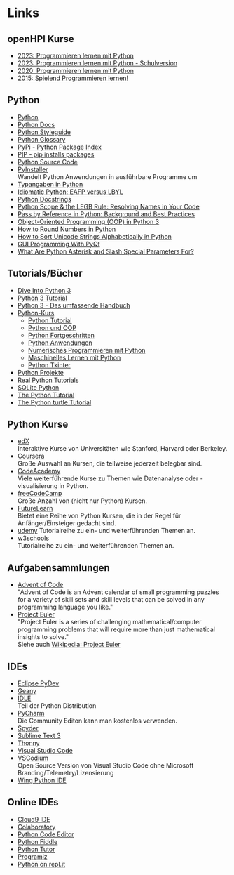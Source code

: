 # Links

## openHPI Kurse
* [2023: Programmieren lernen mit Python](https://open.hpi.de/courses/pythonjunior2023-1)
* [2023: Programmieren lernen mit Python - Schulversion](https://open.hpi.de/courses/pythonjunior-schule2023)
* [2020: Programmieren lernen mit Python](https://open.hpi.de/courses/pythonjunior2020)
* [2015: Spielend Programmieren lernen!](https://open.hpi.de/courses/pythonjunior2015)

## Python
* [Python](https://python.org)
* [Python Docs](https://docs.python.org/3/)
* [Python Styleguide](https://www.python.org/dev/peps/pep-0008/)
* [Python Glossary](https://docs.python.org/3/glossary.html)
* [PyPi - Python Package Index](https://pypi.org)
* [PIP - pip installs packages](https://pip.pypa.io/en/stable/quickstart/)
* [Python Source Code](https://github.com/python/cpython)
* [PyInstaller](https://www.pyinstaller.org/)  
  Wandelt Python Anwendungen in ausführbare Programme um
* [Typangaben in Python](https://m.heise.de/developer/artikel/Explizite-Typangaben-in-Python-Segen-oder-Fluch-3964094.html?seite=all)
* [Idiomatic Python: EAFP versus LBYL](https://devblogs.microsoft.com/python/idiomatic-python-eafp-versus-lbyl/)
* [Python Docstrings](https://www.geeksforgeeks.org/python-docstrings/)
* [Python Scope & the LEGB Rule: Resolving Names in Your Code](https://realpython.com/python-scope-legb-rule/)
* [Pass by Reference in Python: Background and Best Practices](https://realpython.com/python-pass-by-reference/)
* [Object-Oriented Programming (OOP) in Python 3](https://realpython.com/python3-object-oriented-programming/)
* [How to Round Numbers in Python](https://realpython.com/python-rounding/)
* [How to Sort Unicode Strings Alphabetically in Python](https://realpython.com/python-sort-unicode-strings/)
* [GUI Programming With PyQt](https://realpython.com/learning-paths/pyqt-gui-programming/)
* [What Are Python Asterisk and Slash Special Parameters For?](https://realpython.com/python-asterisk-and-slash-special-parameters/)

## Tutorials/Bücher
* [Dive Into Python 3](https://diveintopython3.problemsolving.io/)
* [Python 3 Tutorial](https://www.python-kurs.eu/python3_kurs.php)
* [Python 3 - Das umfassende Handbuch](http://openbook.rheinwerk-verlag.de/python/)
* [Python-Kurs](https://www.python-kurs.eu/index.php)  
    * [Python Tutorial](https://www.python-kurs.eu/python_kurs.php)
    * [Python und OOP](https://www.python-kurs.eu/einfuehrung_objektorientierte_programmierung_unter_python.php)
    * [Python Fortgeschritten](https://www.python-kurs.eu/fortgeschrittene_programmierung_in_Python.php)
    * [Python Anwendungen](https://www.python-kurs.eu/system_programmierung.php)
    * [Numerisches Programmieren mit Python](https://www.python-kurs.eu/numerisches_programmieren_in_Python.php)
    * [Maschinelles Lernen mit Python](https://www.python-kurs.eu/maschinelles_lernen.php)
    * [Python Tkinter](https://www.python-kurs.eu/python_tkinter.php)
* [Python Projekte](https://projects.raspberrypi.org/de-DE/projects)
* [Real Python Tutorials](https://realpython.com/)
* [SQLite Python](https://www.sqlitetutorial.net/sqlite-python/)
* [The Python Tutorial](https://docs.python.org/3/tutorial/)
* [The Python turtle Tutorial](https://docs.python.org/3/library/turtle.html)

## Python Kurse
* [edX](https://www.edx.org/)  
  Interaktive Kurse von Universitäten wie Stanford, Harvard oder Berkeley.
* [Coursera](https://www.coursera.org/)    
  Große Auswahl an Kursen, die teilweise jederzeit belegbar sind.
* [CodeAcademy](https://www.codecademy.com/)  
  Viele weiterführende Kurse zu Themen wie Datenanalyse oder -visualisierung 
  in Python.
* [freeCodeCamp](https://www.freecodecamp.org/)  
  Große Anzahl von (nicht nur Python) Kursen.
* [FutureLearn](https://www.futurelearn.com/search?filter_type=course&q=Python)  
  Bietet eine Reihe von Python Kursen, die in der Regel für Anfänger/Einsteiger 
  gedacht sind.
* [udemy](https://udemy.com/) 
  Tutorialreihe zu ein- und weiterführenden Themen an.
* [w3schools](https://www.w3schools.com/python/)  
  Tutorialreihe zu ein- und weiterführenden Themen an.

## Aufgabensammlungen
* [Advent of Code](https://adventofcode.com/)  
  "Advent of Code is an Advent calendar of small programming puzzles for a variety of skill sets and skill levels that can be solved in any programming language you like."
* [Project Euler](https://projecteuler.net/)  
  "Project Euler is a series of challenging mathematical/computer programming problems that will require more than just mathematical insights to solve."  
   Siehe auch 
   [Wikipedia: Project Euler](https://de.wikipedia.org/wiki/Project_Euler)

##  IDEs
* [Eclipse PyDev](https://www.pydev.org/)
* [Geany](https://www.geany.org/)
* [IDLE](https://docs.python.org/3/library/idle.html)  
  Teil der Python Distribution
* [PyCharm](https://www.jetbrains.com/pycharm/)  
  Die Community Editon kann man kostenlos verwenden.
* [Spyder](https://www.spyder-ide.org/)
* [Sublime Text 3](https://www.sublimetext.com/3)
* [Thonny](https://thonny.org/)
* [Visual Studio Code](https://code.visualstudio.com/download)
* [VSCodium](https://github.com/VSCodium/vscodium/releases)  
  Open Source Version von Visual Studio Code ohne 
  Microsoft Branding/Telemetry/Lizensierung
* [Wing Python IDE](https://wingware.com/)  

## Online IDEs
* [Cloud9 IDE](https://aws.amazon.com/cloud9)
* [Colaboratory](https://colab.research.google.com/)
* [Python Code Editor](https://editor.raspberrypi.org/)
* [Python Fiddle](http://pythonfiddle.com/)
* [Python Tutor](https://pythontutor.com)
* [Programiz](https://www.programiz.com/python-programming/online-compiler/)
* [Python on repl.it](https://repl.it/languages/python3)
